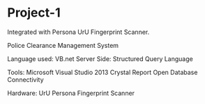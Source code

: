# Project-1
Integrated with Persona UrU Fingerprint Scanner.

Police Clearance Management System

Language used: VB.net
Server Side: Structured Query Language

Tools:
Microsoft Visual Studio 2013
Crystal Report 
Open Database Connectivity

Hardware:
UrU Persona Fingerprint Scanner
